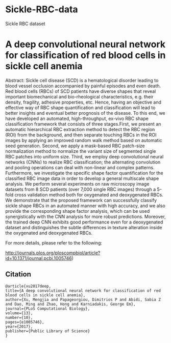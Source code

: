 # Sickle-RBC-data
Sickle RBC dataset 
# A deep convolutional neural network for classification of red blood cells in sickle cell anemia

Abstract: 
Sickle cell disease (SCD) is a hematological disorder leading to blood vessel occlusion accompanied by painful episodes and even death. Red blood cells (RBCs) of SCD patients
have diverse shapes that reveal important biomechanical and bio-rheological characteristics, e.g. their density, fragility, adhesive properties, etc. Hence, having an objective and
effective way of RBC shape quantification and classification will lead to better insights and eventual better prognosis of the disease. To this end, we have developed an automated,
high-throughput, ex-vivo RBC shape classification framework that consists of three stages.First, we present an automatic hierarchical RBC extraction method to detect the RBC region
(ROI) from the background, and then separate touching RBCs in the ROI images by applying an improved random walk method based on automatic seed generation. Second, we
apply a mask-based RBC patch-size normalization method to normalize the variant size of segmented single RBC patches into uniform size. Third, we employ deep convolutional neural
networks (CNNs) to realize RBC classification; the alternating convolution and pooling operations can deal with non-linear and complex patterns. Furthermore, we investigate the
specific shape factor quantification for the classified RBC image data in order to develop a general multiscale shape analysis. We perform several experiments on raw microscopy
image datasets from 8 SCD patients (over 7,000 single RBC images) through a 5-fold cross validation method both for oxygenated and deoxygenated RBCs. We demonstrate that the
proposed framework can successfully classify sickle shape RBCs in an automated manner with high accuracy, and we also provide the corresponding shape factor analysis, which can
be used synergistically with the CNN analysis for more robust predictions. Moreover, the trained deep CNN exhibits good performance even for a deoxygenated dataset and distinguishes
the subtle differences in texture alteration inside the oxygenated and deoxygenated RBCs.

For more details, please refer to the following: 

http://journals.plos.org/ploscompbiol/article?id=10.1371/journal.pcbi.1005746)

  
## Citation

	@article{xu2017deep,
  	title={A deep convolutional neural network for classification of red blood cells in sickle cell anemia},
  	author={Xu, Mengjia and Papageorgiou, Dimitrios P and Abidi, Sabia Z and Dao, Ming and Zhao, Hong and Karniadakis, George Em},
  	journal={PLoS Computational Biology},
  	volume={13},
  	number={10},
  	pages={e1005746},
  	year={2017},
  	publisher={Public Library of Science}
	}

##
